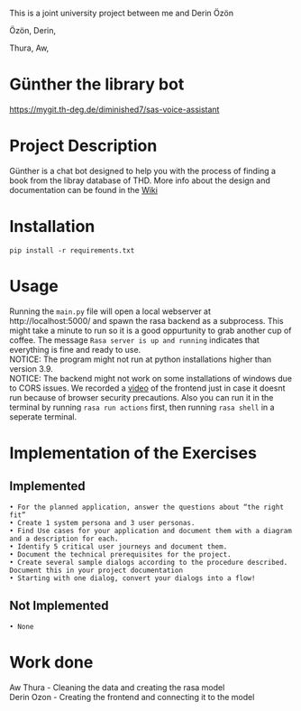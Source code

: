 This is a joint university project between me and Derin Özön

Özön, Derin, 

Thura, Aw,

# Günther the library bot

https://mygit.th-deg.de/diminished7/sas-voice-assistant

# Project Description
Günther is a chat bot designed to help you with the process of finding a book from the libray database of THD.
More info about the design and documentation can be found in the [Wiki](https://mygit.th-deg.de/diminished7/sas-voice-assistant/-/wikis/home)

# Installation
	pip install -r requirements.txt

# Usage
Running the `main.py` file will open a local webserver at http://localhost:5000/ and spawn the rasa backend as a subprocess. This might take a minute to run so it is a good oppurtunity to grab another cup of coffee. The message `Rasa server is up and running` indicates that everything is fine and ready to use. <br> NOTICE: The program might not run at python installations higher than version 3.9. <br> NOTICE: The backend might not work on some installations of windows due to CORS issues. We recorded a [video](https://youtu.be/F-lMMT_KItg) of the frontend just in case it doesnt run because of browser security precautions. Also you can run it in the terminal by running `rasa run actions` first, then running `rasa shell` in a seperate terminal.

# Implementation of the Exercises

## Implemented
	• For the planned application, answer the questions about “the right fit”
	• Create 1 system persona and 3 user personas.
	• Find Use cases for your application and document them with a diagram and a description for each.
	• Identify 5 critical user journeys and document them.
	• Document the technical prerequisites for the project.
	• Create several sample dialogs according to the procedure described. Document this in your project documentation
	• Starting with one dialog, convert your dialogs into a flow!

## Not Implemented
	• None

# Work done

Aw Thura - Cleaning the data and creating the rasa model <br>
Derin Ozon - Creating the frontend and connecting it to the model
